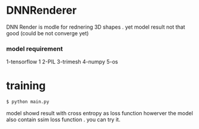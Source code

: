 # DNNRenderer


DNN Render is modle for rednering 3D shapes . yet model result not that good (could be not converge yet)

### model requirement
1-tensorflow 1
2-PIL
3-trimesh
4-numpy
5-os

# training
```sh
$ python main.py
```
model showd result with cross entropy as loss function howerver the model also contain ssim loss function . you can try it.
